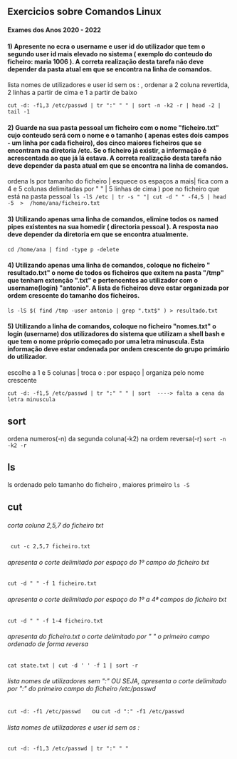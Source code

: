 ## Exercicios sobre Comandos Linux 
#### Exames dos Anos 2020 - 2022


#### 1) Apresente no ecra o username e user id do utilizador que tem o segundo user id mais elevado no sistema ( exemplo do conteudo do ficheiro: maria 1006 ). A correta realização desta tarefa não deve depender da pasta atual em que se encontra na linha de comandos. 

lista nomes de utilizadores e user id sem os : , ordenar a 2 coluna revertida, 2 linhas a partir de cima e 1 a partir de baixo

``
cut -d: -f1,3 /etc/passwd | tr ":" " " | sort -n -k2 -r | head -2 | tail -1 
``


#### 2) Guarde na sua pasta pessoal um ficheiro com o nome "ficheiro.txt" cujo conteudo será com o nome e o tamanho ( apenas estes dois campos - um linha por cada ficheiro), dos cinco maiores ficheiros que se encontram na diretoria /etc. Se o ficheiro já existir, a informação é acrescentada ao que já lá estava. A correta realização desta tarefa não deve depender da pasta atual em que se encontra na linha de comandos. 

ordena ls por tamanho do ficheiro | esquece os espaços a mais| fica com a 4 e 5 colunas delimitadas por " " | 5 linhas de cima ) poe no ficheiro que está na pasta pessoal
``
ls -lS /etc | tr -s " "| cut -d " " -f4,5 | head -5  >  /home/ana/ficheiro.txt
``

#### 3) Utilizando apenas uma linha de comandos, elimine todos os named pipes existentes na sua homedir ( directoria pessoal ). A resposta nao deve depender da diretoria em que se encontra atualmente.
``
cd /home/ana | find -type p -delete
``
#### 4) Utilizando apenas uma linha de comandos, coloque no ficheiro " resultado.txt" o nome de todos os ficheiros que exitem na pasta "/tmp" que tenham extenção ".txt" e pertencentes ao utilizador com o username(login) "antonio". A lista de ficheiros deve estar organizada por ordem crescente do tamanho dos ficheiros. 
``
ls -lS $( find /tmp -user antonio | grep ".txt$" ) > resultado.txt
``

#### 5) Utilizando a linha de comandos, coloque no ficheiro "nomes.txt" o login (username) dos utilizadores do sistema que utilizam a shell bash e que tem o nome próprio começado por uma letra minuscula. Esta informação deve estar ondenada por ondem crescente do grupo primário do utilizador. 
escolhe a 1 e 5 colunas | troca o : por espaço | organiza pelo nome crescente 

``
cut -d: -f1,5 /etc/passwd | tr ":" " " | sort  ----> falta a cena da letra minuscula
``


## sort
ordena numeros(-n) da segunda coluna(-k2) na ordem reversa(-r)
``
sort -n -k2 -r
``

## ls
ls ordenado pelo tamanho do ficheiro , maiores primeiro
``
ls -S
``


## cut 
###### corta coluna 2,5,7 do ficheiro txt
`` 
cut -c 2,5,7 ficheiro.txt
``

###### apresenta o corte delimitado por espaço do 1º campo do ficheiro txt
``
 cut -d " " -f 1 ficheiro.txt
``

###### apresenta o corte delimitado por espaço do 1º a 4ª campos do ficheiro txt
``
 cut -d " " -f 1-4 ficheiro.txt
``

###### apresenta do ficheiro.txt o corte delimitado por " " o primeiro campo ordenado de forma reversa
``
cat state.txt | cut -d ' ' -f 1 | sort -r
``

###### lista nomes de utilizadores sem ":"  OU SEJA, apresenta o corte delimitado por ":" do primeiro campo do ficheiro /etc/passwd 

``
cut -d: -f1 /etc/passwd   
``
ou
``
cut -d ":" -f1 /etc/passwd   
``


###### lista nomes de utilizadores e user id sem os : 
``
cut -d: -f1,3 /etc/passwd | tr ":" " " 
``


